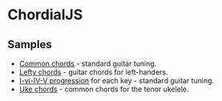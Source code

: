 # ChordialJS

## Samples

 - [Common chords](sample-common-chords.html) - standard guitar tuning.
 - [Lefty chords](sample-lefty.html) - guitar chords for left-handers.
 - [I-vi-IV-V progression](sample-progression1.html) for each key - standard guitar tuning.
 - [Uke chords](sample-ukelele.html) - common chords for the tenor ukelele.
